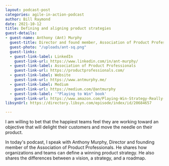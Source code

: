 ```yaml
---
layout: podcast-post
categories: agile-in-action-podcast
author: Bill Raymond
date: 2021-10-12
title: Defining and aligning product strategies
guest-details:
- guest-name: Anthony (Ant) Murphy
  guest-title: Director and found member, Association of Product Professionals
  guest-photo: "/uploads/ant-sq.png"
  guest-links:
  - guest-link-label: LinkedIn
    guest-link-url: https://www.linkedin.com/in/ant-murphy/
  - guest-link-label: Association of Product Professionals
    guest-link-url: https://productprofessionals.com/
  - guest-link-label: Website
    guest-link-url: https://www.antmurphy.me/
  - guest-link-label: Medium
    guest-link-url: https://medium.com/@antmurphy
  - guest-link-label: '"Playing to Win" book'
    guest-link-url: https://www.amazon.com/Playing-Win-Strategy-Really-Works/dp/142218739X/ref=sr_1_1?dchild=1&keywords=playing+to+win&qid=1634011393&sr=8-1
libsynUrl: https://directory.libsyn.com/episode/index/id/20684657

---
```

I am willing to bet that the happiest teams feel they are working toward an objective that will delight their customers and move the needle on their product.

In today's podcast, I speak with Anthony Murphy, Director and founding member of the Association of Product Professionals. He shares how organizations and teams can define a winning product strategy. He also shares the differences between a vision, a strategy, and a roadmap.
